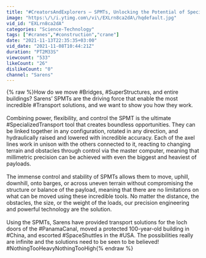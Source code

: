 ```yaml
---
title: "#CreatorsAndExplorers – SPMTs, Unlocking the Potential of Specialised Transport"
image: "https:\/\/i.ytimg.com\/vi\/EXLrn8ca2dA\/hqdefault.jpg"
vid_id: "EXLrn8ca2dA"
categories: "Science-Technology"
tags: ["#cranes","#construction","crane"]
date: "2021-11-13T22:35:35+03:00"
vid_date: "2021-11-08T10:44:21Z"
duration: "PT2M33S"
viewcount: "533"
likeCount: "26"
dislikeCount: "0"
channel: "Sarens"
---
```

{% raw %}How do we move #Bridges, #SuperStructures, and entire buildings? Sarens’ SPMTs are the driving force that enable the most incredible #Transport solutions, and we want to show you how they work.<br /> <br /> Combining power, flexibility, and control the SPMT is the ultimate #SpecializedTransport tool that creates boundless opportunities. They can be linked together in any configuration, rotated in any direction, and hydraulically raised and lowered with incredible accuracy. Each of the axel lines work in unison with the others connected to it, reacting to changing terrain and obstacles through control via the master computer, meaning that millimetric precision can be achieved with even the biggest and heaviest of payloads.<br /> <br /> The immense control and stability of SPMTs allows them to move, uphill, downhill, onto barges, or across uneven terrain without compromising the structure or balance of the payload, meaning that there are no limitations on what can be moved using these incredible tools. No matter the distance, the obstacles, the size, or the weight of the loads, our precision engineering and powerful technology are the solution.<br /> <br /> Using the SPMTs, Sarens have provided transport solutions for the loch doors of the #PanamaCanal, moved a protected 100-year-old building in #China, and escorted #SpaceShuttles in the #USA. The possibilities really are infinite and the solutions need to be seen to be believed!<br /> #NothingTooHeavyNothingTooHigh{% endraw %}
